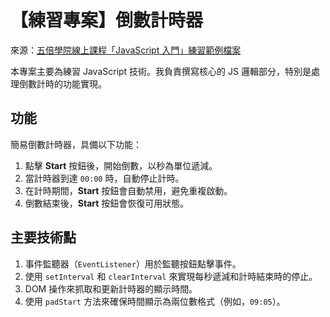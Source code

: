 # 【練習專案】倒數計時器
來源：[五倍學院線上課程「JavaScript 入門」練習範例檔案](https://github.com/5xTraining/JS101)

本專案主要為練習 JavaScript 技術。我負責撰寫核心的 JS 邏輯部分，特別是處理倒數計時的功能實現。

## 功能
簡易倒數計時器，具備以下功能：
1. 點擊 **Start** 按鈕後，開始倒數，以秒為單位遞減。
2. 當計時器到達 `00:00` 時，自動停止計時。
3. 在計時期間，**Start** 按鈕會自動禁用，避免重複啟動。
4. 倒數結束後，**Start** 按鈕會恢復可用狀態。

## 主要技術點
1. 事件監聽器（`EventListener`）用於監聽按鈕點擊事件。
2. 使用 `setInterval` 和 `clearInterval` 來實現每秒遞減和計時結束時的停止。
3. DOM 操作來抓取和更新計時器的顯示時間。
4. 使用 `padStart` 方法來確保時間顯示為兩位數格式（例如，`09:05`）。
